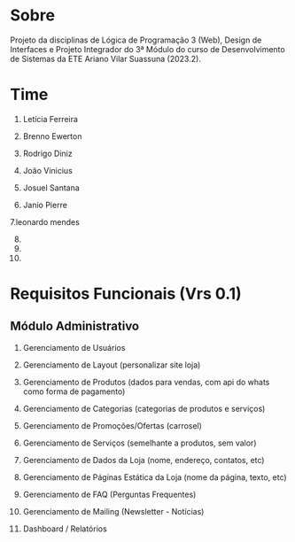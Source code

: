 # Sobre
Projeto da disciplinas de Lógica de Programação 3 (Web), Design de Interfaces e Projeto Integrador do 3ª Módulo do curso de Desenvolvimento de Sistemas da ETE Ariano Vilar Suassuna (2023.2).

# Time

1. Letícia Ferreira

2. Brenno Ewerton

3. Rodrigo Diniz

4. João Vinicius

5. Josuel Santana

6. Janio Pierre

7.leonardo mendes

8.

9.

10.

# Requisitos Funcionais (Vrs 0.1)

## Módulo Administrativo

1) Gerenciamento de Usuários

2) Gerenciamento de Layout (personalizar site loja)

3) Gerenciamento de Produtos (dados para vendas, com api do whats como forma de pagamento)

4) Gerenciamento de Categorias (categorias de produtos e serviços)

5) Gerenciamento de Promoções/Ofertas (carrosel)

6) Gerenciamento de Serviços (semelhante a produtos, sem valor)

7) Gerenciamento de Dados da Loja (nome, endereço, contatos, etc)

8) Gerenciamento de Páginas Estática da Loja (nome da página, texto, etc)

9) Gerenciamento de FAQ (Perguntas Frequentes)  

10) Gerenciamento de Mailing (Newsletter - Notícias)

11) Dashboard / Relatórios
